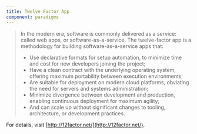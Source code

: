 ```yaml
---
title: Twelve Factor App
component: paradigms
---
```

> In the modern era, software is commonly delivered as a service: called web apps, or software-as-a-service.
> The twelve-factor app is a methodology for building software-as-a-service apps that:
> * Use declarative formats for setup automation, to minimize time and cost for new developers joining the project;
> * Have a clean contract with the underlying operating system, offering maximum portability between execution environments;
> * Are suitable for deployment on modern cloud platforms, obviating the need for servers and systems administration;
> * Minimize divergence between development and production, enabling continuous deployment for maximum agility;
> * And can scale up without significant changes to tooling, architecture, or development practices.

For details, visit [http://12factor.net/](http://12factor.net/).
